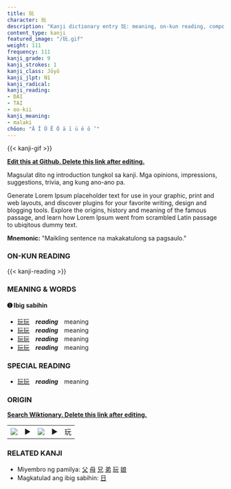 ```yaml
---
title: 玩
character: 玩
description: "Kanji dictionary entry 玩: meaning, on-kun reading, compounds, origin, related kanji"
content_type: kanji
featured_image: "/玩.gif"
weight: 111
frequency: 111
kanji_grade: 9
kanji_strokes: 1
kanji_class: Jōyō
kanji_jlpt: N1
kanji_radical: 
kanji_reading: 
- DAI
- TAI
- oo-kii
kanji_meaning:
- malaki
chōon: "Ā Ī Ū Ē Ō ā ī ū ē ō ’"
---
```

[//]: # (Don't edit the line below. Kanji animated GIF code is automatically generated.)
{{< kanji-gif >}}

[//]: # (Edit below this line.)

**[Edit this at Github. Delete this link after editing.](https://github.com/tim0g/tim/tree/main/content/kanji/玩/index.md)**

Magsulat dito ng introduction tungkol sa kanji. Mga opinions, impressions, suggestions, trivia, ang kung ano-ano pa.

Generate Lorem Ipsum placeholder text for use in your graphic, print and web layouts, and discover plugins for your favorite writing, design and blogging tools. Explore the origins, history and meaning of the famous passage, and learn how Lorem Ipsum went from scrambled Latin passage to ubiqitous dummy text.
 
**Mnemonic:** "Maikling sentence na makakatulong sa pagsaulo."

### ON-KUN READING

[//]: # (Don't edit the line below. ON-KUN READING code is automatically generated.)
{{< kanji-reading >}}

### MEANING & WORDS

#### ➊ **Ibig sabihin**
  - [玩](../玩)[玩](../玩)　***reading***　meaning
  - [玩](../玩)[玩](../玩)　***reading***　meaning
  - [玩](../玩)[玩](../玩)　***reading***　meaning
  - [玩](../玩)[玩](../玩)　***reading***　meaning

### SPECIAL READING
  - [玩](../玩)[玩](../玩)　***reading***　meaning

### ORIGIN

**[Search Wiktionary. Delete this link after editing.](https://wiktionary.org/wiki/玩)**
<table class="kanji-table"><tr><td>
<img src="60px-玩-bronze.svg.png">
</td><td>▶</td><td>
<img src="60px-玩-oracle.svg.png">
</td><td>▶</td>
<td class="kanji-origin">玩</td>
</tr></table>

### RELATED KANJI
- Miyembro ng pamilya: [父](../父) [母](../母) [兄](../兄) [弟](../弟) [玩](../玩) [娘](../娘)
- Magkatulad ang ibig sabihin: [日](../日)
